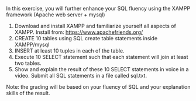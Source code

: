 In this exercise, you will further enhance your SQL fluency using the XAMPP framework (Apache web server + mysql)
1. Download and install XAMPP and familiarize yourself all aspects of XAMPP. Install from: https://www.apachefriends.org/
3. CREATE 10 tables using SQL create table statements inside XAMPP/mysql
4. INSERT at least 10 tuples in each of the table. 
5. Execute 10 SELECT statement such that each statement will join at least two tables.
6. Show and explain the result of these 10 SELECT statements in voice in a video. Submit all SQL statements in a file called sql.txt. 

Note: the grading will be based on your fluency of SQL and your explanation skills of the result. 

